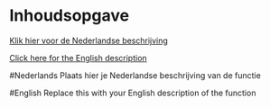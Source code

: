 # Inhoudsopgave 
[Klik hier voor de Nederlandse beschrijving](#Nederlands)

[Click here for the English description](#English)

#Nederlands
Plaats hier je Nederlandse beschrijving van de functie


#English
Replace this with your English description of the function
